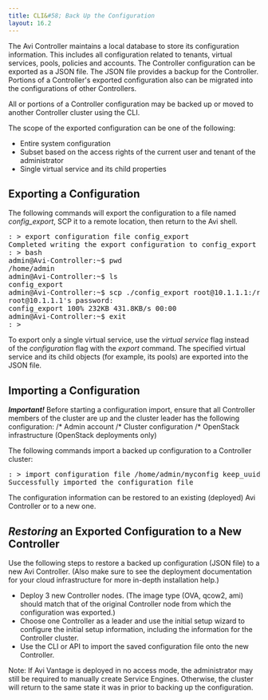 ```yaml
---
title: CLI&#58; Back Up the Configuration
layout: 16.2
---
```

The Avi Controller maintains a local database to store its configuration information. This includes all configuration related to tenants, virtual services, pools, policies and accounts. The Controller configuration can be exported as a JSON file. The JSON file provides a backup for the Controller. Portions of a Controller's exported configuration also can be migrated into the configurations of other Controllers.

All or portions of a Controller configuration may be backed up or moved to another Controller cluster using the CLI.

The scope of the exported configuration can be one of the following:

* Entire system configuration 
* Subset based on the access rights of the current user and tenant of the administrator 
* Single virtual service and its child properties  

## Exporting a Configuration

The following commands will export the configuration to a file named *config_export*, SCP it to a remote location, then return to the Avi shell.  

<pre class="">: &gt; export configuration file config_export
Completed writing the export configuration to config_export
: &gt; bash
admin@Avi-Controller:~$ pwd
/home/admin
admin@Avi-Controller:~$ ls
config_export
admin@Avi-Controller:~$ scp ./config_export root@10.1.1.1:/root
root@10.1.1.1's password:
config_export 100% 232KB 431.8KB/s 00:00
admin@Avi-Controller:~$ exit
: &gt;</pre> 

To export only a single virtual service, use the *virtual service* flag instead of the *configuration* flag with the *export* command. The specified virtual service and its child objects (for example, its pools) are exported into the JSON file.

## Importing a Configuration

***Important!*** Before starting a configuration import, ensure that all Controller members of the cluster are up and the cluster leader has the following configuration:
/* Admin account
/* Cluster configuration
/* OpenStack infrastructure (OpenStack deployments only)

The following commands import a backed up configuration to a Controller cluster:

<pre class="">: &gt; import configuration file /home/admin/myconfig keep_uuid
Successfully imported the configuration file</pre> 

The configuration information can be restored to an existing (deployed) Avi Controller or to a new one.

## *Restoring* an Exported Configuration to a New Controller

Use the following steps to restore a backed up configuration (JSON file) to a new Avi Controller. (Also make sure to see the deployment documentation for your cloud infrastructure for more in-depth installation help.)

* Deploy 3 new Controller nodes. (The image type (OVA, qcow2, ami) should match that of the original Controller node from which the configuration was exported.) 
* Choose one Controller as a leader and use the initial setup wizard to configure the initial setup information, including the information for the Controller cluster. 
* Use the CLI or API to import the saved configuration file onto the new Controller.  

Note: If Avi Vantage is deployed in no access mode, the administrator may still be required to manually create Service Engines. Otherwise, the cluster will return to the same state it was in prior to backing up the configuration.  


